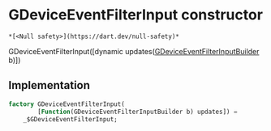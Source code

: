 


# GDeviceEventFilterInput constructor




    *[<Null safety>](https://dart.dev/null-safety)*



GDeviceEventFilterInput([dynamic updates([GDeviceEventFilterInputBuilder](../../third_party_yonomi_graphql_schema_schema.docs.schema.gql/GDeviceEventFilterInputBuilder-class.md) b)])





## Implementation

```dart
factory GDeviceEventFilterInput(
        [Function(GDeviceEventFilterInputBuilder b) updates]) =
    _$GDeviceEventFilterInput;
```







